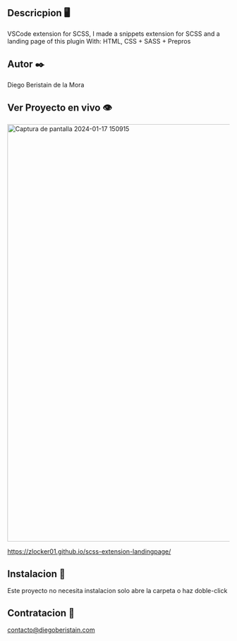 ## Descricpion 🖥️
VSCode extension for SCSS, I made a snippets extension for SCSS and a landing page of this plugin
With: HTML, CSS + SASS + Prepros
## Autor ✒️

Diego Beristain de la Mora

## Ver Proyecto en vivo 👁️
<img width="948" alt="Captura de pantalla 2024-01-17 150915" src="https://github.com/zlocker01/scss-extension-landingpage/assets/121736405/94b3051b-c3a2-45d6-b8cf-7ecbafba007d">

https://zlocker01.github.io/scss-extension-landingpage/

## Instalacion 🔌

Este proyecto no necesita instalacion solo abre la carpeta o haz doble-click

## Contratacion 📧
contacto@diegoberistain.com
